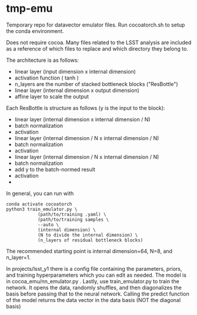 # tmp-emu

Temporary repo for datavector emulator files. Run cocoatorch.sh to setup the conda environment.

Does not require cocoa.
Many files related to the LSST analysis are included as a reference of which files to replace and which directory they belong to.

The architecture is as follows:

- linear layer (input dimension x internal dimension)
- activation function ( tanh )
- n_layers are the number of stacked bottleneck blocks ("ResBottle")
- linear layer (internal dimension x output dimension)
- affine layer to scale the output 

Each ResBottle is structure as follows (y is the input to the block):

- linear layer (internal dimension x internal dimension / N)
- batch normalization
- activation
- linear layer (internal dimension / N x internal dimension / N)
- batch normalization
- activation
- linear layer (internal dimension / N x internal dimension / N) 
- batch normalization
- add y to the batch-normed result
- activation
- 
In general, you can run with

    conda activate cocoatorch
    python3 train_emulator.py \
  				(path/to/training .yaml) \
  				(path/to/training samples \
  				--auto \
  				(internal dimension) \
  				(N to divide the internal dimension) \
  				(n_layers of residual bottleneck blocks)
          
The recommended starting point is internal dimension=64, N=8, and n_layer=1.

In projects/lsst_y1 there is a config file containing the parameters, priors, and training hyperparameters which you can edit as needed. The model is in cocoa_emu/nn_emulator.py . Lastly, use train_emulator.py to train the network. It opens the data, randomly shuffles, and then diagonalizes the basis before passing that to the neural network. Calling the predict function of the model returns the data vector in the data basis (NOT the diagonal basis)

